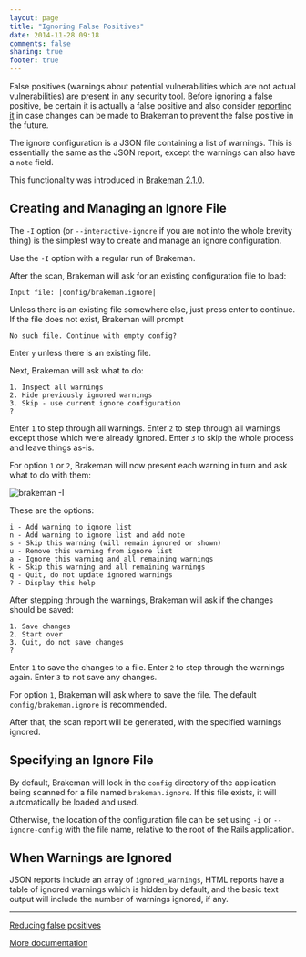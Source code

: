 ```yaml
---
layout: page
title: "Ignoring False Positives"
date: 2014-11-28 09:18
comments: false
sharing: true
footer: true
---
```


False positives (warnings about potential vulnerabilities which are not actual vulnerabilities) are present in any security tool. Before ignoring a false positive, be certain it is actually a false positive and also consider [reporting it](https://github.com/presidentbeef/brakeman/wiki/How-to-Report-a-Brakeman-Issue#false-positivesfalse-negatives) in case changes can be made to Brakeman to prevent the false positive in the future.

The ignore configuration is a JSON file containing a list of warnings. This is essentially the same as the JSON report, except the warnings can also have a `note` field.

This functionality was introduced in [Brakeman 2.1.0](/blog/2013/07/17/brakeman-2-dot-1-0-released/).

## Creating and Managing an Ignore File

The `-I` option (or `--interactive-ignore` if you are not into the whole brevity thing) is the simplest way to create and manage an ignore configuration.

Use the `-I` option with a regular run of Brakeman.

After the scan, Brakeman will ask for an existing configuration file to load:

    Input file: |config/brakeman.ignore| 

Unless there is an existing file somewhere else, just press enter to continue. If the file does not exist, Brakeman will prompt

    No such file. Continue with empty config? 

Enter `y` unless there is an existing file.

Next, Brakeman will ask what to do:

    1. Inspect all warnings
    2. Hide previously ignored warnings
    3. Skip - use current ignore configuration
    ? 

Enter `1` to step through all warnings. Enter `2` to step through all warnings except those which were already ignored. Enter `3` to skip the whole process and leave things as-is.

For option `1` or `2`, Brakeman will now present each warning in turn and ask what to do with them:

![brakeman -I](/images/bm-I.png)

These are the options:

    i - Add warning to ignore list
    n - Add warning to ignore list and add note
    s - Skip this warning (will remain ignored or shown)
    u - Remove this warning from ignore list
    a - Ignore this warning and all remaining warnings
    k - Skip this warning and all remaining warnings
    q - Quit, do not update ignored warnings
    ? - Display this help

After stepping through the warnings, Brakeman will ask if the changes should be saved:

    1. Save changes
    2. Start over
    3. Quit, do not save changes
    ? 

Enter `1` to save the changes to a file. Enter `2` to step through the warnings again. Enter `3` to not save any changes.

For option `1`, Brakeman will ask where to save the file. The default `config/brakeman.ignore` is recommended.

After that, the scan report will be generated, with the specified warnings ignored.

## Specifying an Ignore File

By default, Brakeman will look in the `config` directory of the application being scanned for a file named `brakeman.ignore`. If this file exists, it will automatically be loaded and used.

Otherwise, the location of the configuration file can be set using `-i` or `--ignore-config` with the file name, relative to the root of the Rails application.

## When Warnings are Ignored

JSON reports include an array of `ignored_warnings`, HTML reports have a table of ignored warnings which is hidden by default, and the basic text output will include the number of warnings ignored, if any.

---


[Reducing false positives](/docs/reducing_false_positives)

[More documentation](/docs)
